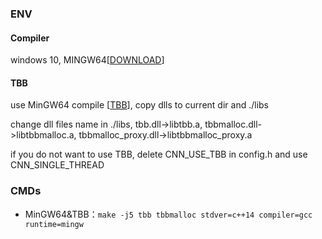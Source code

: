 ### ENV
#### Compiler
windows 10, MINGW64[[DOWNLOAD][1]]

#### TBB
use MinGW64 compile [[TBB][2]], copy dlls to current dir and ./libs   

change dll files name in ./libs,  tbb.dll->libtbb.a, tbbmalloc.dll->libtbbmalloc.a, tbbmalloc_proxy.dll->libtbbmalloc_proxy.a    

if you do not want to use TBB, delete CNN_USE_TBB in config.h and use CNN_SINGLE_THREAD

### CMDs
* MinGW64&TBB：`make -j5 tbb tbbmalloc stdver=c++14 compiler=gcc runtime=mingw`













[1]:https://sourceforge.net/projects/mingw-w64/
[2]:https://github.com/intel/tbb
